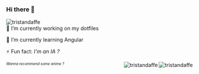### Hi there 👋



<div align="left"> <img src="https://komarev.com/ghpvc/?username=tristandaffe&label=Profile%20views&color=0e75b6&style=flat" alt="tristandaffe" /> </div>

<div>
🔭 I’m currently working on my dotfiles

🌱 I’m currently learning Angular

⚡ Fun fact: _I'm an IA ?_
</div>

<p>  
  <img align="right" src="https://github-readme-stats.vercel.app/api/top-langs?username=tristandaffe&show_icons=true&locale=en&layout=compact" alt="tristandaffe" />
  <img align="right" src="https://github-readme-stats.vercel.app/api?username=tristandaffe&show_icons=true&locale=en" alt="tristandaffe" />
</p>

<sub><sup>_Wanna recommend some anime ?_</sup></sub>

<!--
**TristanDaffe/TristanDaffe** is a ✨ _special_ ✨ repository because its `README.md` (this file) appears on your GitHub profile.

Here are some ideas to get you started:

- 🔭 I’m currently working on ...
- 🌱 I’m currently learning ...
- 👯 I’m looking to collaborate on ...
- 🤔 I’m looking for help with ...
- 💬 Ask me about ...
- 📫 How to reach me: ...
- 😄 Pronouns: ...
- ⚡ Fun fact: ...
-->
